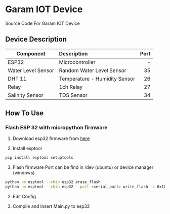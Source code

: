 # Garam IOT Device

Source Code For Garam IOT Device

## Device Description

| Component           | Description                   |  Port |
|-------------------  |:------------------------------|------:|
| ESP32               | Microcontroller               | -     |
| Water Level Sensor  | Random Water Level Sensor     |    35 |
| DHT 11              | Temperature - Humidity Sensor |    26 |
| Relay               | 1ch Relay                     |    27 |
| Salinity Sensor     | TDS Sensor                    |    34 |

## How To Use
### Flash ESP 32 with micropython firmware
1. Download esp32 firmware from [here](https://micropython.org/download/esp32/)

2. Install esptool 
``` bash
pip install esptool setuptools
```

3. Flash firmware
Port can be find in /dev (ubuntu) or device manager (windows)
``` bash
python -m esptool --chip esp32 erase_flash
python -m esptool --chip esp32 --port <serial_port> write_flash -z 0x1000 <esp32-X.bin>
```

2. Edit Config 


3. Compile and Insert Main.py to esp32